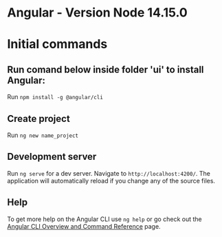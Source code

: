 # Angular - Version Node 14.15.0

# Initial commands

## Run comand below inside folder 'ui' to install Angular:

Run `npm install -g @angular/cli`

## Create project
	
Run `ng new name_project`

## Development server

Run `ng serve` for a dev server. Navigate to `http://localhost:4200/`. 
The application will automatically reload if you change any of the source files.

## Help

To get more help on the Angular CLI use `ng help` or go check out the [Angular CLI Overview and Command Reference](https://angular.io/cli) page.




